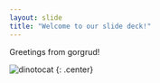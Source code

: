 ```yaml
---
layout: slide
title: "Welcome to our slide deck!"
---
```


Greetings from gorgrud!

![dinotocat](https://octodex.github.com/images/dinotocat.png)
{: .center}
